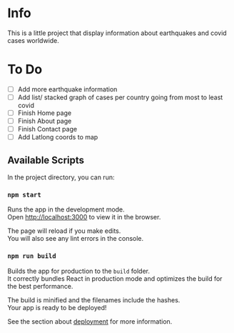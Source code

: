 # Info

This is a little project that display information about earthquakes and covid cases worldwide.

# To Do
- [ ] Add more earthquake information
- [ ] Add list/ stacked graph of cases per country going from most to least covid
- [ ] Finish Home page
- [ ] Finish About page
- [ ] Finish Contact page
- [ ] Add Latlong coords to map

## Available Scripts

In the project directory, you can run:

### `npm start`

Runs the app in the development mode.\
Open [http://localhost:3000](http://localhost:3000) to view it in the browser.

The page will reload if you make edits.\
You will also see any lint errors in the console.

### `npm run build`

Builds the app for production to the `build` folder.\
It correctly bundles React in production mode and optimizes the build for the best performance.

The build is minified and the filenames include the hashes.\
Your app is ready to be deployed!

See the section about [deployment](https://facebook.github.io/create-react-app/docs/deployment) for more information.

